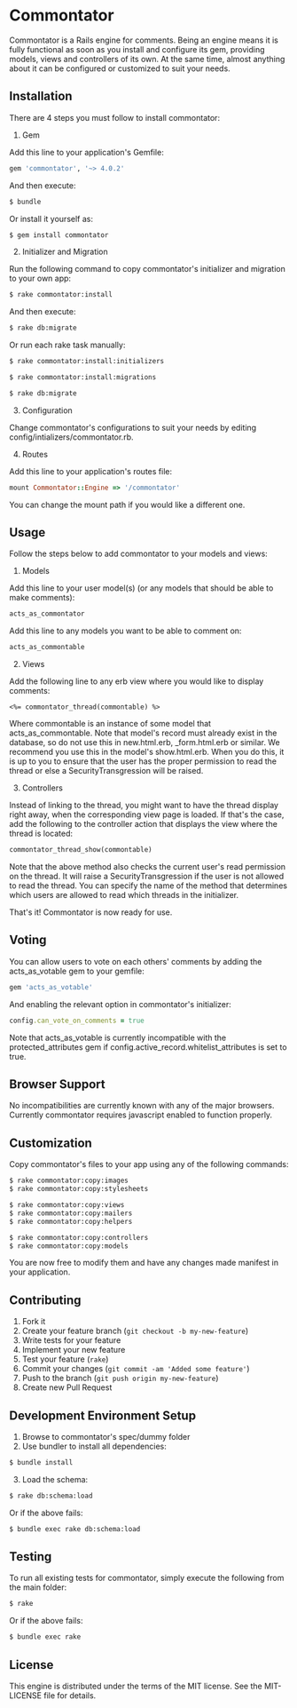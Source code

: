 # Commontator

Commontator is a Rails engine for comments.
Being an engine means it is fully functional as soon as you install and configure its gem, providing models, views and controllers of its own.
At the same time, almost anything about it can be configured or customized to suit your needs.

## Installation

There are 4 steps you must follow to install commontator:

1. Gem

  Add this line to your application's Gemfile:

  ```ruby
  gem 'commontator', '~> 4.0.2'
  ```

  And then execute:

  ```sh
  $ bundle
  ```

  Or install it yourself as:

  ```sh
  $ gem install commontator
  ```

2. Initializer and Migration

  Run the following command to copy commontator's initializer and migration to your own app:

  ```sh
  $ rake commontator:install
  ```

  And then execute:

  ```sh
  $ rake db:migrate
  ```

  Or run each rake task manually:

  ```sh
  $ rake commontator:install:initializers

  $ rake commontator:install:migrations

  $ rake db:migrate
  ```

3. Configuration

  Change commontator's configurations to suit your needs by editing config/intializers/commontator.rb.

4. Routes

  Add this line to your application's routes file:

  ```ruby
  mount Commontator::Engine => '/commontator'
  ```

  You can change the mount path if you would like a different one.

## Usage

Follow the steps below to add commontator to your models and views:

1. Models

  Add this line to your user model(s) (or any models that should be able to make comments):

  ```ruby
  acts_as_commontator
  ```
    
  Add this line to any models you want to be able to comment on:

  ```ruby
  acts_as_commontable
  ```
    
2. Views

  Add the following line to any erb view where you would like to display comments:

  ```erb
  <%= commontator_thread(commontable) %>
  ```

  Where commontable is an instance of some model that acts_as_commontable.
  Note that model's record must already exist in the database, so do not use this in new.html.erb, _form.html.erb or similar.
  We recommend you use this in the model's show.html.erb.
  When you do this, it is up to you to ensure that the user has the proper permission
  to read the thread or else a SecurityTransgression will be raised.

3. Controllers

  Instead of linking to the thread, you might want to have the thread display right away, when the corresponding view page is loaded.
  If that's the case, add the following to the controller action that displays the view where the thread is located:
  
  ```ruby
  commontator_thread_show(commontable)
  ```

  Note that the above method also checks the current user's read permission on the thread.
  It will raise a SecurityTransgression if the user is not allowed to read the thread.
  You can specify the name of the method that determines which users are allowed to read which threads in the initializer.

That's it! Commontator is now ready for use.

## Voting

You can allow users to vote on each others' comments by adding the acts_as_votable gem to your gemfile:

```ruby
gem 'acts_as_votable'
```

And enabling the relevant option in commontator's initializer:

```ruby
config.can_vote_on_comments = true
```

Note that acts_as_votable is currently incompatible with the protected_attributes gem if config.active_record.whitelist_attributes is set to true.

## Browser Support

No incompatibilities are currently known with any of the major browsers.
Currently commontator requires javascript enabled to function properly.

## Customization

Copy commontator's files to your app using any of the following commands:

```sh
$ rake commontator:copy:images
$ rake commontator:copy:stylesheets

$ rake commontator:copy:views
$ rake commontator:copy:mailers
$ rake commontator:copy:helpers

$ rake commontator:copy:controllers
$ rake commontator:copy:models
```

You are now free to modify them and have any changes made manifest in your application.

## Contributing

1. Fork it
2. Create your feature branch (`git checkout -b my-new-feature`)
3. Write tests for your feature
4. Implement your new feature
5. Test your feature (`rake`)
6. Commit your changes (`git commit -am 'Added some feature'`)
7. Push to the branch (`git push origin my-new-feature`)
8. Create new Pull Request

## Development Environment Setup

1. Browse to commontator's spec/dummy folder
2. Use bundler to install all dependencies:

  ```sh
  $ bundle install
  ```

3. Load the schema:

  ```sh
  $ rake db:schema:load
  ```

  Or if the above fails:

  ```sh
  $ bundle exec rake db:schema:load
  ```

## Testing

To run all existing tests for commontator, simply execute the following from the main folder:

```sh
$ rake
```

Or if the above fails:

```sh
$ bundle exec rake
```

## License

This engine is distributed under the terms of the MIT license.
See the MIT-LICENSE file for details.
